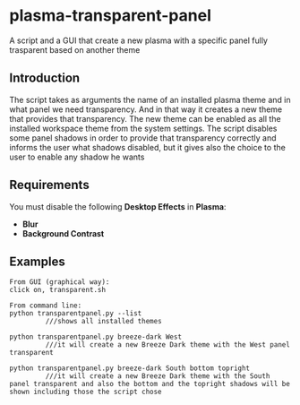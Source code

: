 # plasma-transparent-panel
A script and a GUI that create a new plasma with a specific panel fully trasparent based on another theme

## Introduction
The script takes as arguments the name of an installed plasma theme and in what panel we need transparency. And in that way it creates a new theme that provides that transparency. The new theme can be enabled as all the installed workspace theme from the system settings. The script disables some panel shadows in order to provide that transparency correctly and informs the user what shadows disabled, but it gives also the choice to the user to enable any shadow he wants

## Requirements
You must disable the following **Desktop Effects** in **Plasma**:
- **Blur**
- **Background Contrast**

Examples
--------
    From GUI (graphical way):
    click on, transparent.sh
    
    From command line:
    python transparentpanel.py --list
             ///shows all installed themes
  
    python transparentpanel.py breeze-dark West
             ///it will create a new Breeze Dark theme with the West panel transparent
  
    python transparentpanel.py breeze-dark South bottom topright
             ///it will create a new Breeze Dark theme with the South panel transparent and also the bottom and the topright shadows will be shown including those the script chose

